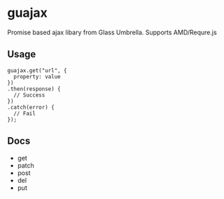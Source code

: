 # guajax

Promise based ajax libary from Glass Umbrella. Supports AMD/Requre.js

## Usage

```
guajax.get("url", { 
  property: value
})
.then(response) {
  // Success
})
.catch(error) {
  // Fail
});
```

## Docs

* get
* patch
* post
* del
* put
